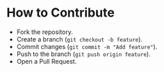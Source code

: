# How to Contribute
- Fork the repository.
- Create a branch (`git checkout -b feature`).
- Commit changes (`git commit -m "Add feature"`).
- Push to the branch (`git push origin feature`).
- Open a Pull Request.
